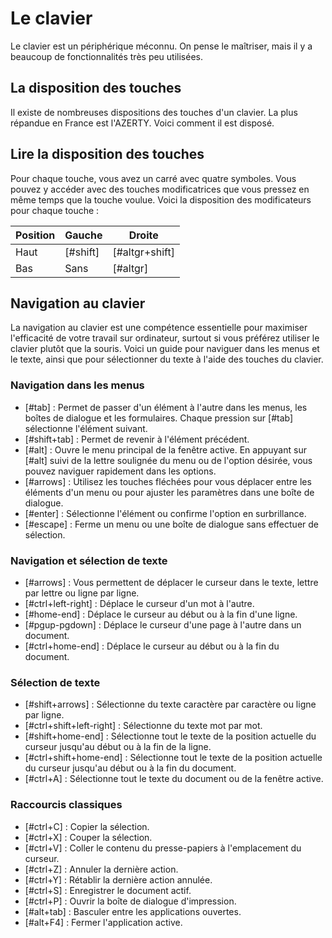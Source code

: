 # Le clavier

Le clavier est un périphérique méconnu. On pense le maîtriser, mais il y a beaucoup de fonctionnalités très peu utilisées.

## La disposition des touches

Il existe de nombreuses dispositions des touches d'un clavier. La plus répandue en France est l'AZERTY. Voici comment il est disposé.

## Lire la disposition des touches

Pour chaque touche, vous avez un carré avec quatre symboles. Vous pouvez y accéder avec des touches modificatrices que vous pressez en même temps que la touche voulue. Voici la disposition des modificateurs pour chaque touche :

Position | Gauche   | Droite
---------|----------|------------
Haut     | [#shift] | [#altgr+shift]
Bas      |   Sans   | [#altgr]


## Navigation au clavier

La navigation au clavier est une compétence essentielle pour maximiser l'efficacité de votre travail sur ordinateur, surtout si vous préférez utiliser le clavier plutôt que la souris. Voici un guide pour naviguer dans les menus et le texte, ainsi que pour sélectionner du texte à l'aide des touches du clavier.

### Navigation dans les menus

* [#tab] : Permet de passer d'un élément à l'autre dans les menus, les boîtes de dialogue et les formulaires. Chaque pression sur [#tab] sélectionne l'élément suivant.
* [#shift+tab] : Permet de revenir à l'élément précédent.
* [#alt] : Ouvre le menu principal de la fenêtre active. En appuyant sur [#alt] suivi de la lettre soulignée du menu ou de l'option désirée, vous pouvez naviguer rapidement dans les options.
* [#arrows] : Utilisez les touches fléchées pour vous déplacer entre les éléments d'un menu ou pour ajuster les paramètres dans une boîte de dialogue.
* [#enter] : Sélectionne l'élément ou confirme l'option en surbrillance.
* [#escape] : Ferme un menu ou une boîte de dialogue sans effectuer de sélection.

### Navigation et sélection de texte

* [#arrows] : Vous permettent de déplacer le curseur dans le texte, lettre par lettre ou ligne par ligne.
* [#ctrl+left-right] : Déplace le curseur d'un mot à l'autre.
* [#home-end] : Déplace le curseur au début ou à la fin d'une ligne.
* [#pgup-pgdown] : Déplace le curseur d'une page à l'autre dans un document.
* [#ctrl+home-end] : Déplace le curseur au début ou à la fin du document.

### Sélection de texte

* [#shift+arrows] : Sélectionne du texte caractère par caractère ou ligne par ligne.
* [#ctrl+shift+left-right] : Sélectionne du texte mot par mot.
* [#shift+home-end] : Sélectionne tout le texte de la position actuelle du curseur jusqu'au début ou à la fin de la ligne.
* [#ctrl+shift+home-end] : Sélectionne tout le texte de la position actuelle du curseur jusqu'au début ou à la fin du document.
* [#ctrl+A] : Sélectionne tout le texte du document ou de la fenêtre active.

### Raccourcis classiques

* [#ctrl+C] : Copier la sélection.
* [#ctrl+X] : Couper la sélection.
* [#ctrl+V] : Coller le contenu du presse-papiers à l'emplacement du curseur.
* [#ctrl+Z] : Annuler la dernière action.
* [#ctrl+Y] : Rétablir la dernière action annulée.
* [#ctrl+S] : Enregistrer le document actif.
* [#ctrl+P] : Ouvrir la boîte de dialogue d'impression.
* [#alt+tab] : Basculer entre les applications ouvertes.
* [#alt+F4] : Fermer l'application active.